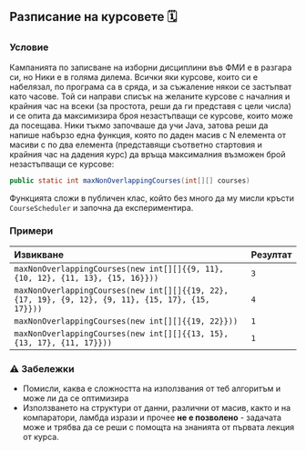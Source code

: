 ## Разписание на курсовете 🗓️

### Условие

Кампанията по записване на изборни дисциплини във ФМИ е в разгара си, но Ники е в голяма дилема. Всички яки курсове, които си е набелязал, по програма са в сряда, и за съжаление някои се застъпват като часове. Той си направи списък на желаните курсове с началния и крайния час на всеки (за простота, реши да ги представя с цели числа) и се опита да максимизира броя незастъпващи се курсове, които може да посещава. Ники тъкмо започваше да учи Java, затова реши да напише набързо една функция, която по даден масив с N елемента от масиви с по два елемента (представящи съответно стартовия и крайния час на дадения курс) да връща максималния възможен брой незастъпващи се курсове:

```java
public static int maxNonOverlappingCourses(int[][] courses)
```

Функцията сложи в публичен клас, който без много да му мисли кръсти `CourseScheduler` и започна да експериментира.

### Примери

| Извикване                                                                                           | Резултат |
| :-------------------------------------------------------------------------------------------------- | :------- |
| `maxNonOverlappingCourses(new int[][]{{9, 11}, {10, 12}, {11, 13}, {15, 16}}))`                     | `3`      |
| `maxNonOverlappingCourses(new int[][]{{19, 22}, {17, 19}, {9, 12}, {9, 11}, {15, 17}, {15, 17}}))`  | `4`      |
| `maxNonOverlappingCourses(new int[][]{{19, 22}}))`                                                  | `1`      |
| `maxNonOverlappingCourses(new int[][]{{13, 15}, {13, 17}, {11, 17}}))`                              | `1`      |

### :warning: Забележки

- Помисли, каква е сложността на използвания от теб алгоритъм и може ли да се оптимизира
- Използването на структури от данни, различни от масив, както и на компаратори, ламбда изрази и прочее **не е позволено** - задачата може и трябва да се реши с помощта на знанията от първата лекция от курса.
